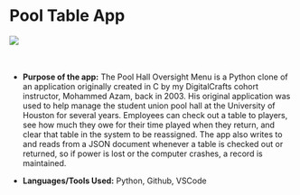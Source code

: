 # Pool Table App

![](https://github.com/nicolealdurien/PoolTableApp/blob/main/poolhall.png?raw=true)
<br /> <br /><br />
* **Purpose of the app:** 
The Pool Hall Oversight Menu is a Python clone of an application originally created in C by my DigitalCrafts cohort instructor, Mohammed Azam, back in 2003.  His original application was used to help manage the student union pool hall at the University of Houston for several years. Employees can check out a table to players, see how much they owe for their time played when they return, and clear that table in the system to be reassigned. The app also writes to and reads from a JSON document whenever a table is checked out or returned, so if power is lost or the computer crashes, a record is maintained.

* **Languages/Tools Used:**
Python, Github, VSCode
